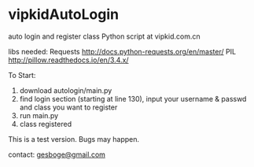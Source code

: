 # vipkidAutoLogin
auto login and register class Python script at vipkid.com.cn

libs needed:
Requests  http://docs.python-requests.org/en/master/
PIL       http://pillow.readthedocs.io/en/3.4.x/

To Start:

1. download autologin/main.py
2. find login section (starting at line 130), input your username & passwd and class you want to register
3. run main.py
4. class registered

This is a test version. Bugs may happen.

contact: gesboge@gmail.com
